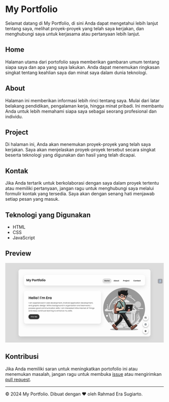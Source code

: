 # My Portfolio

Selamat datang di My Portfolio, di sini Anda dapat mengetahui lebih lanjut tentang saya, melihat proyek-proyek yang telah saya kerjakan, dan menghubungi saya untuk kerjasama atau pertanyaan lebih lanjut.

## Home

Halaman utama dari portofolio saya memberikan gambaran umum tentang siapa saya dan apa yang saya lakukan. Anda dapat menemukan ringkasan singkat tentang keahlian saya dan minat saya dalam dunia teknologi.

## About

Halaman ini memberikan informasi lebih rinci tentang saya. Mulai dari latar belakang pendidikan, pengalaman kerja, hingga minat pribadi. Ini membantu Anda untuk lebih memahami siapa saya sebagai seorang profesional dan individu.

## Project

Di halaman ini, Anda akan menemukan proyek-proyek yang telah saya kerjakan. Saya akan menjelaskan proyek-proyek tersebut secara singkat beserta teknologi yang digunakan dan hasil yang telah dicapai.

## Kontak

Jika Anda tertarik untuk berkolaborasi dengan saya dalam proyek tertentu atau memiliki pertanyaan, jangan ragu untuk menghubungi saya melalui formulir kontak yang tersedia. Saya akan dengan senang hati menjawab setiap pesan yang masuk.

## Teknologi yang Digunakan

- HTML
- CSS
- JavaScript

## Preview
![portopolio](portopolio.png)

## Kontribusi

Jika Anda memiliki saran untuk meningkatkan portofolio ini atau menemukan masalah, jangan ragu untuk membuka [issue](https://github.com/username/My-Portopolio-Website/issues) atau mengirimkan [pull request](https://github.com/username/My-Portopolio-Website/pulls).

---

© 2024 My Portfolio. Dibuat dengan ❤️ oleh Rahmad Era Sugiarto.
